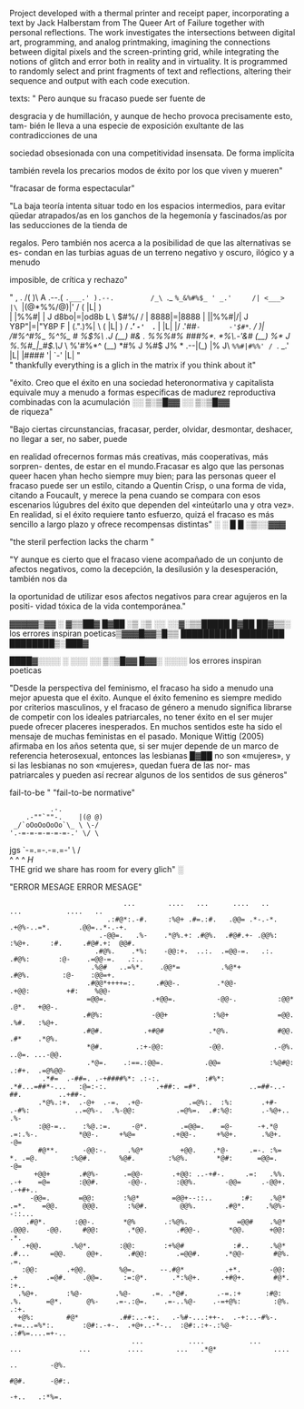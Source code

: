 
Project developed with a thermal printer and receipt paper, incorporating a text by Jack Halberstam from The Queer Art of Failure together with personal reflections. The work investigates the intersections between digital art, programming, and analog printmaking, imagining the connections between digital pixels and the screen-printing grid, while integrating the notions of glitch and error both in reality and in virtuality. It is programmed to randomly select and print fragments of text and reflections, altering their sequence and output with each code execution.

texts:
" Pero aunque su fracaso puede ser fuente de

desgracia y de humillación, y aunque de hecho provoca precisamente esto, tam-
bién le lleva a una especie de exposición exultante de las contradicciones de una

sociedad obsesionada con una competitividad insensata. De forma implícita

también revela los precarios modos de éxito por los que viven y mueren"


"fracasar de forma espectacular"

"La baja teoría intenta
situar todo en los espacios intermedios, para evitar qüedar atrapados/as en los
ganchos de la hegemonía y fascinados/as por las seducciones de la tienda de

regalos. Pero también nos acerca a la posibilidad de que las alternativas se es-
condan en las turbias aguas de un terreno negativo y oscuro, ilógico y a menudo

imposible, de crítica y rechazo"

"
          ,     .
        /(     )\               A
   .--.( `.___.' ).--.         /_\
   `._ `%_&%#%$_ ' _.'     /| <___> |\
      `|(@\*%%/@)|'       / (  |L|  ) \
       |  |%%#|  |       J d8bo|=|od8b L
        \ \$#%/ /        | 8888|=|8888 |
        |\|%%#|/|        J Y8P"|=|"Y8P F
        | (.".)%|         \ (  |L|  ) /
    ___.'  `-'  `.___      \|  |L|  |/
  .'#*#`-       -'$#*`.       / )|
 /#%^#%*_ *%^%_  #  %$%\    .J (__)
 #&  . %%%#% ###%*.   *%\.-'&# (__)
 %*  J %.%#_|_#$.\J* \ %'#%*^  (__)
 *#% J %$%%#|#$#$ J\%   *   .--|(_)
 |%  J\ `%%#|#%%' / `.   _.'   |L|
 |#$%||` %%%$### '|   `-'      |L|
"      
"
        thankfully everything is a glich in the matrix if 
    you think about it"

"éxito. Creo que el
éxito en una sociedad heteronormativa y capitalista equivale muy a menudo a
formas específicas de madurez reproductiva combinadas con la acumulación
░░ ▒░▒█▓▓  ░░ ▒░▒█▓▓  
de riqueza"

"Bajo ciertas circunstancias,
fracasar, perder, olvidar, desmontar, deshacer, no llegar a ser, no saber, puede

en realidad ofrecernos formas más creativas, más cooperativas, más sorpren-
dentes, de estar en el mundo.Fracasar es algo que las personas queer hacen 
yhan hecho siempre muy bien; para las personas queer el fracaso puede ser un
estilo, citando a Quentin Crisp, o una forma de vida, citando a Foucault, y
merece la pena cuando se compara con esos escenarios lúgubres del éxito que
dependen del «inteútarlo una y otra vez». En realidad, si el éxito requiere tanto
esfuerzo, quizá el fracaso es más sencillo a largo plazo y ofrece recompensas
distintas"
░  ░  █  █ ░▒░░▓▓▓

"the steril perfection lacks the charm "

"Y aunque es cierto que el fracaso viene acompañado de un conjunto de afectos
negativos, como la decepción, la desilusión y la desesperación, también nos da

la oportunidad de utilizar esos afectos negativos para crear agujeros en la positi-
vidad tóxica de la vida contemporánea."

      
▓▓▓▓▓▒▓▓ ░ ▓▒▒██▓    █▓██
        ░▒ ░▒ ░░        ░░▓░▒▒█████  █▓██
██▓▒▒░ los errores inspiran poeticas▒▓▓▓█▓▓▒█▒▒
██████████      ████████  ████████▒░███▓       
      
████▓░░░░ ░ ░░░ ░░ ▒░▒█▓▓   █▓▓░ ░░░░ 
los errores inspiran poeticas


"Desde la perspectiva del feminismo, el fracaso ha sido a menudo una mejor
apuesta que el éxito. Aunque el éxito femenino es siempre medido por criterios
masculinos, y el fracaso de género a menudo significa librarse de competir con
los ideales patriarcales, no tener éxito en el ser mujer puede ofrecer placeres
inesperados. En muchos sentidos este ha sido el mensaje de muchas feministas
en el pasado. Monique Wittig (2005) afirmaba en los años setenta que, si ser
mujer depende de un marco de referencia heterosexual, entonces las lesbianas
█▓██
no son «mujeres», y si las lesbianas no son «mujeres», quedan fuera de las nor-
mas patriarcales y pueden así recrear algunos de los sentidos de sus géneros"
  

fail-to-be
"
"fail-to-be normative"

              .-.
        .-""`""-.    |(@ @)
     _/`oOoOoOoOo`\_ \ \-/
    '.-=-=-=-=-=-=-.' \/ \
jgs   `-=.=-.-=.=-'    \ /\
         ^  ^  ^       _H_ \
THE grid we share has room for every glich"
░  

"ERROR MESAGE ERROR MESAGE"

                                                                                                                                                                        
                                                                                                                                                                        
                                                                                                                                                                        
                                                                                                                                                                        
                                                                                                                                                                        
                                ...        ....   ...      ....   ..            ...           ....   ..                                                                 
                            .:#@*:.-#.     :%@+ .#=.:#.   .@@= .*-.-*.      .+@%-..=*.       .@@=..*-.-+.                                                               
                          .-@@=.   .%-    .*@%.+: .#@%.  .#@#.+- .@@%:    :%@+.     :#.     .#@#.+:  @@#.                                                               
                         .#@%.    .*%:    -@@:+.  ..:.  .=@@-=.   .:.   .#@%:       :@-    .=@@-=.   .:..                                                               
                        .%@#   ..=%*.    .@@*=          .%@*+          .#@%.        :@-    :@@=+.                                                                       
                       .#@@*++++=:.     .#@@-.         .*@@-          .+@@:         +#:    %@@-                                                                         
                       =@@=.           .+@@=.          -@@-.          :@@*         .@*.   +@@-.                                                                         
                      .#@%:            -@@+           :%@+            =@@.        .%#.   :%@+.                                                                          
                      .#@#.          .+#@#           .*@%.            #@@.       .#*    .*@%.                                                                           
                       *@#.        .:+-@@:           -@@.            .-@%.     ..@=. ...-@@.                                                                            
                       .*@=.    .:==.:@@=.          .@@=            :%@#@:   .:#+.  .=@%@@-                                                                             
            .*#=  .-##=. .-+####%*: .:-:.           :#%*:          .*#...=##*-...   :@=:-:.            .+##:. =#*.            ..=##-..-##.         ..+##-.              
           .*@%.:+.  .-@+  .-=.  .+@-           .=@%:.  :%:       .+#-            .-#%:           ..=@%-.  .%-@@:          .=@%=.  .#:%@:       .-%@+.. .%-             
           :@@-=..    :%@.:=.     -@*.        .=@@=.    =@-      -+.*@           .=:.%-.          *@@-.     +%@=         .+@@-.     +%@+.      .%@+.    -@=             
           #@**.      -@@:-.     .%@*         +@@.    .*@-     .=-. :%=          *. .=@.        :%@#.       %@#.        :%@%.       *@#:      =@@=.    -@=              
          +@@+       .#@%-      .=@@-       .+@@: ..-+#-.     .=:   .%%.      .-+    =@=       :@@#.       -@@-.       :@@%.       -@@=     .-@@+. .-+#+..              
         -@@=.       =@@:       :%@*        =@@+--::..       :#:    .%@*     .=*.    =@@.      @@@.       :%@#.        @@%.       .#@*.     .%@%--::...                 
        .#@*.       :@@-.       *@%       .:%@%.            =@@#    .%@*    .@@@.    -@@.     #@@:       .*@@.       .#@@-.       *@@.      +@@:            .*.         
       .+@@.       .%@*.       :@@:       :+%@#            :#..     .%@*   .#...     =@@.     @@+.      .#@@:       .=@@#.      .*@@-       #@%.           .=.          
       :@@:       .+@@.        %@=.      --.#@*          .+*.       -@@:   .+       .=@#.    .@@=.     :=:@*.      .*:%@+.     .+#@+.       #@*.          :+..          
      .%@+.       :%@-        .%@-     .=. .*@#.       .-=.:+      :#@:    .%.      =@*.      @%-    .=-.:@=.    .=-..%@-    .-=+@%:        :@%.       .:+.             
      +@%:        #@*          .##:..-+:.   .-%#-...:++-.  .-+:..-#%-.      .+=...=%*:.       :@#:.-+-.  .+@+..-*-..  :@#:.:+-.:%@-         .:#%=....=+-..              
                                  ...           ....           ...             ...              ...         ....        ...   .*@*              ....                    
                                                                                                                    ..        -@%.                                      
                                                                                                                   #@#.      -@#:.                                      
                                                                                                                   -+..   .:*%=.                                        

    
